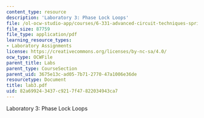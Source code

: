 ```yaml
---
content_type: resource
description: 'Laboratory 3: Phase Lock Loops'
file: /ol-ocw-studio-app/courses/6-331-advanced-circuit-techniques-spring-2002/82a699243437c9217f47822034943ca7_lab3.pdf
file_size: 87759
file_type: application/pdf
learning_resource_types:
- Laboratory Assignments
license: https://creativecommons.org/licenses/by-nc-sa/4.0/
ocw_type: OCWFile
parent_title: Labs
parent_type: CourseSection
parent_uid: 3675e13c-ad05-7b71-2770-47a1006e36de
resourcetype: Document
title: lab3.pdf
uid: 82a69924-3437-c921-7f47-822034943ca7
---
```

Laboratory 3: Phase Lock Loops